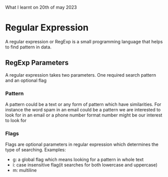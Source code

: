 What I learnt on 20th of may 2023

# Regular Expression
<p>A regular expression or RegExp is a small programming language that helps to find pattern in data.</p>

## RegExp Parameters
<p>A regular expression takes two parameters. One required search pattern and an optional flag</p>

### Pattern
<p>A pattern could be a text or any form of pattern which have similarities. For instance the word spam in an email could be a pattern we are interested to look for in an email or a phone number format number might be our interest to look for</p>

### Flags
<p>Flags are optional parameters in regular expression which determines the type of searching. Examples:</p>
<ul>
  <li>g: a global flag which means looking for a pattern in whole text</li>
  <li>i: case insensitive flag(it searches for both lowercase and uppercase)</li>
  <li>m: multiline</li>
</ul>